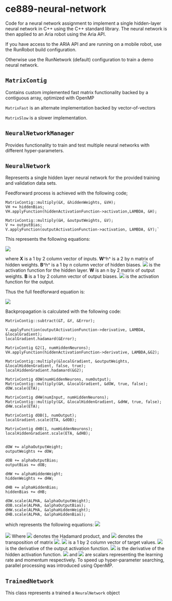 # ce889-neural-network
Code for a neural network assignment to implement a single hidden-layer neural network in C++ using the C++ standard library. The neural network is then applied to an Aria robot using the Aria API.

If you have access to the ARIA API and are running on a mobile robot, use the RunRobot build configuration. 

Otherwise use the RunNetwork (default) configuration to train a demo neural network.

## `MatrixContig`
Contains custom implemented fast matrix functionality backed by a contiguous array, optimized with OpenMP

`MatrixFast` is an alternate implementation backed by vector-of-vectors 

`MatrixSlow` is a slower implementation.

## `NeuralNetworkManager`
Provides functionality to train and test multiple neural networks with different hyper-parameters.

## `NeuralNetwork`
Represents a single hidden layer neural network for the provided training and validation data sets. 

Feedforward process is achieved with the following code;

    MatrixContig::multiply(&X, &hiddenWeights, &VH);
    VH += hiddenBias;
    VH.applyFunction(hiddenActivationFunction->activation,LAMBDA, &H);
    
    MatrixContig::multiply(&H, &outputWeights, &V);
    V += outputBias;
    V.applyFunction(outputActivationFunction->activation, LAMBDA, &Y);`

This represents the following equations:

<img src="https://latex.codecogs.com/svg.latex?\\\mathbf{V}^h=\mathbf{XW}^h+\mathbf{B}^h\\\mathbf{H}=\varphi^h(\mathbf{V}^h)\\\mathbf{V}=\mathbf{HW}^h+\mathbf{B}\\\mathbf{Y}=\varphi(\mathbf{V}) "/>

where **X** is a 1 by 2 column vector of inputs. **W**^h^ is a 2 by n matrix of hidden weights. **B**^h^ is a 1 by n column vector of hidden biases. <img src="https://latex.codecogs.com/svg.latex?\varphi^h" /> is the activation function for the hidden layer. **W** is an n by 2 matrix of output weights. **B** is a 1 by 2 column vector of output biases. <img src="https://latex.codecogs.com/svg.latex?\varphi" /> is the activation function for the output.

Thus the full feedforward equation is:

<img src="https://latex.codecogs.com/svg.latex?\mathbf{Y}=\varphi\left(\left(\varphi^h\left(\mathbf{XW}^h+\mathbf{B}^h\right)\right)\mathbf{W}+\mathbf{B}\right) " />


Backpropagation is calculated with the following code:

    MatrixContig::subtract(&T, &Y, &Error);
    
    V.applyFunction(outputActivationFunction->derivative, LAMBDA, &localGradient);
    localGradient.hadamard(&Error);
    
    MatrixContig G2(1, numHiddenNeurons);
    VH.applyFunction(hiddenActivationFunction->derivative, LAMBDA,&G2);
    
    MatrixContig::multiply(&localGradient, &outputWeights, &localHiddenGradient, false, true);
    localHiddenGradient.hadamard(&G2);
    
    MatrixContig dOW(numHiddenNeurons, numOutput);
    MatrixContig::multiply(&H, &localGradient, &dOW, true, false);
    dOW.scale(ETA);
    
    MatrixContig dHW(numInput, numHiddenNeurons);
    MatrixContig::multiply(&X, &localHiddenGradient, &dHW, true, false);
    dHW.scale(ETA);
    
    MatrixContig dOB(1, numOutput);
    localGradient.scale(ETA, &dOB);
    
    MatrixContig dHB(1, numHiddenNeurons);
    localHiddenGradient.scale(ETA, &dHB);
    
    
    dOW += alphaOutputWeight;
    outputWeights += dOW;
    
    dOB += alphaOutputBias;
    outputBias += dOB;

    dHW += alphaHiddenWeight;
    hiddenWeights += dHW;

    dHB += alphaHiddenBias;
    hiddenBias += dHB;

    dOW.scale(ALPHA, &alphaOutputWeight);
    dOB.scale(ALPHA, &alphaOutputBias);
    dHW.scale(ALPHA, &alphaHiddenWeight);
    dHB.scale(ALPHA, &alphaHiddenBias);



which represents the following equations:
<img src="https://latex.codecogs.com/svg.latex?\\\mathbf{E}=\mathbf{T-Y}\\\boldsymbol{\delta}=\mathbf{E}\circ \varphi^\prime({\mathbf{V}})\\\Delta\mathbf{W}=\eta\mathbf{H^T}\boldsymbol{\delta}+\alpha\Delta\mathbf{W_{t-1}}\\\Delta\mathbf{B}=\eta\boldsymbol{\delta}+\alpha\Delta\mathbf{B_{t-1}}\\\boldsymbol{\delta}^h=\boldsymbol{\delta}\mathbf{W^T}\circ \varphi^{h^\prime}(\mathbf{V}^h)\\\Delta\mathbf{W}^h=\eta\mathbf{X^T}\boldsymbol{\delta}^h+\alpha\Delta\mathbf{W}^h_\mathbf{t-1}\\\Delta\mathbf{B}^h=\eta\boldsymbol{\delta}^h+\alpha\Delta\mathbf{B}^h_\mathbf{t-1}" />
<br/><br/>
<img src="https://latex.codecogs.com/svg.latex?\\\Delta\mathbf{W_{t-1}}=\textbf{W}+\Delta\mathbf{W}\\\Delta\mathbf{W}^h_\mathbf{t-1}=\textbf{W}^h+\Delta\mathbf{W^h}\\\Delta\mathbf{B_{t-1}}=\textbf{B}+\Delta\mathbf{B}\\\Delta\mathbf{B}^h_\mathbf{t-1}=\textbf{B}^h+\Delta\mathbf{B}^h " />
Where <img src="https://latex.codecogs.com/svg.latex?\circ" /> denotes the Hadamard product, and <img src="https://latex.codecogs.com/svg.latex?\mathbf{M^T} " /> denotes the transposition of matrix <img src="https://latex.codecogs.com/svg.latex?\mathbf{M}" />. <img src="https://latex.codecogs.com/svg.latex?\mathbf{T}" /> is a 1 by 2 column vector of target values. <img src="https://latex.codecogs.com/svg.latex?\varphi^\prime" /> is the derivative of the output activation function. <img src="https://latex.codecogs.com/svg.latex?\varphi^{h^\prime}" /> is the derivative of the hidden activation function. <img src="https://latex.codecogs.com/svg.latex?\eta" /> and <img src="https://latex.codecogs.com/svg.latex?\alpha" /> are scalars representing the learning rate and momentum respectively.
To speed up hyper-parameter searching, parallel processing was introduced using OpenMP.


## `TrainedNetwork`
This class represents a trained a `NeuralNetwork` object
